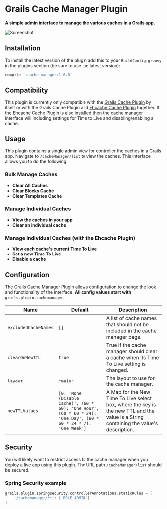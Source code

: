 # Grails Cache Manager Plugin

**A simple admin interface to manage the various caches in a Grails app.**

![Screenshot](https://dl.dropboxusercontent.com/u/11285872/cache-manager2.png)

## Installation

To install the latest version of the plugin add this to your `BuildConfig.groovy` in the plugins section (be sure to use the latest version):
```groovy
compile ':cache-manager:1.0.0'
```

## Compatibility

This plugin is currently only compatible with the [Grails Cache Plugin](http://grails.org/plugin/cache) by itself or with the Grails Cache Plugin and [Ehcache Cache Plugin](http://grails.org/plugin/cache-ehcache) together. If the Ehcache Cache Plugin is also installed then the cache manager interface will including settings for Time to Live and disabling/enabling a cache.

## Usage

This plugin contains a single admin view for controller the caches in a Grails app. Navigate to `/cacheManager/list` to view the caches. This interface allows you to do the following:

### Bulk Manage Caches
* **Clear All Caches**
* **Clear Blocks Cache**
* **Clear Templates Cache**

### Manage Individual Caches
* **View the caches in your app**
* **Clear an individual cache**

### Manage Individual Caches (with the Ehcache Plugin)
* **View each cache's current Time To Live**
* **Set a new Time To Live**
* **Disable a cache**

## Configuration

The Grails Cache Manager Plugin allows configuration to change the look and functionality of the interface. **All config values start with** `grails.plugin.cachemanager`.

| Name                 | Default      | Description                                                                              |
| -------------------- | ------------ | ---------------------------------------------------------------------------------------- |
| `excludedCacheNames` | `[]`         | A list of cache names that should not be included in the cache manager page.             |
| `clearOnNewTTL`      | `true`       | True if the cache manager should clear a cache when its Time To Live setting is changed. |
| `layout`             | `"main"`     | The layout to use for the cache manager.                                                 |
| `newTTLValues`       | `[0: 'None (Disable Cache)', (60 * 60): 'One Hour', (60 * 60 * 24): 'One Day', (60 * 60 * 24 * 7): 'One Week']` | A Map for the New Time To Live select box, where the key is the new TTL and the value is a String containing the value's description. |

## Security

You will likely want to restrict access to the cache manager when you deploy a live app using this plugin. The URL path `/cacheManager/list` should be secured.

### Spring Security example
```groovy
grails.plugin.springsecurity.controllerAnnotations.staticRules = [
    '/cachemanager/**': ['ROLE_ADMIN']
]
```
